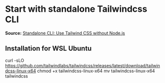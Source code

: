 # Start with standalone Tailwindcss CLI

**Source:**
[Standalone CLI: Use Tailwind CSS without Node.js](https://tailwindcss.com/blog/standalone-cli)

## Installation for WSL Ubuntu

curl -sLO https://github.com/tailwindlabs/tailwindcss/releases/latest/download/tailwindcss-linux-x64
chmod +x tailwindcss-linux-x64
mv tailwindcss-linux-x64 tailwindcss